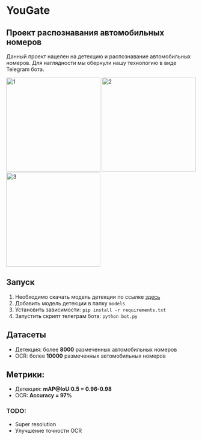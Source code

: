 # YouGate
## Проект распознавания автомобильных номеров
Данный проект нацелен на детекцию и распознавание автомобильных номеров. Для наглядности мы обернули нашу технологию в виде Telegram бота.

<img src="https://user-images.githubusercontent.com/36695287/98160838-9b3f2580-1f00-11eb-8bf1-986b792cb878.jpg" alt="1" width="250"/> <img src="https://user-images.githubusercontent.com/36695287/98160842-9d08e900-1f00-11eb-9909-80e27d7bae65.jpg" alt="2" width="250"/> <img src="https://user-images.githubusercontent.com/36695287/98160844-9da17f80-1f00-11eb-9ba9-f562653b89ea.jpg" alt="3" width="250"/>

## Запуск
1. Необходимо скачать модель детекции по ссылке [здесь](https://drive.google.com/file/d/13qNb-OfK8DmZVhSORy--Jho9tNVRWXgx/view?usp=sharing)
2. Добавить модель детекции в папку `models`
3. Установить зависимости: `pip install -r requirements.txt`
4. Запустить скрипт телеграм бота: `python bot.py`

## Датасеты
* Детекция: более **8000** размеченных автомобильных номеров
* OCR: более **10000** размеченных автомобильных номеров

## Метрики:
* Детекция: **mAP@IoU:0.5 = 0.96-0.98**
* OCR: **Accuracy = 97%**

### TODO:
* Super resolution
* Улучшение точности OCR
